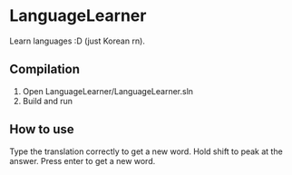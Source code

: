 # LanguageLearner
Learn languages :D (just Korean rn).

## Compilation
1. Open LanguageLearner/LanguageLearner.sln
2. Build and run

## How to use
Type the translation correctly to get a new word. Hold shift to peak at the answer. Press enter to get a new word.
